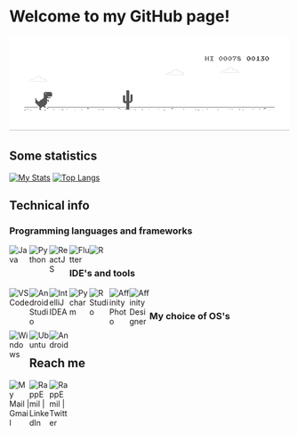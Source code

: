 # Welcome to my GitHub page!
![image](https://github.com/rappos/rappos/blob/master/dino.gif)
</br>

## Some statistics

[![My Stats](https://github-readme-stats.vercel.app/api?username=rappos&theme=cobalt&count_private=true&show_icons=true&icon_color=f7810a)](https://github.com/anuraghazra/github-readme-stats)
[![Top Langs](https://github-readme-stats.vercel.app/api/top-langs/?username=rappos&theme=cobalt&layout=compact)](https://github.com/anuraghazra/github-readme-stats)


## Technical info
### Programming languages and frameworks

<img align="left" src="https://simpleicons.org/icons/java.svg" alt="Java" width="36px">

<img align="left" src="https://simpleicons.org/icons/python.svg" alt="Python" width="36px">

<img align="left" src="https://simpleicons.org/icons/react.svg" alt="ReactJS" width="36px">

<img align="left" src="https://simpleicons.org/icons/flutter.svg" alt="Flutter" width="36px">

<img align="left" src="https://simpleicons.org/icons/r.svg" alt="R" width="36px">

</br>

### IDE's and tools
<img align="left" src="https://simpleicons.org/icons/visualstudiocode.svg" alt="VSCode" width="36px">
<img align="left" src="https://simpleicons.org/icons/androidstudio.svg" alt="Android Studio" width="36px">
<img align="left" src="https://simpleicons.org/icons/intellijidea.svg" alt="IntelliJ IDEA" width="36px">
<img align="left" src="https://simpleicons.org/icons/pycharm.svg" alt="Pycharm" width="36px">
<img align="left" src="https://simpleicons.org/icons/rstudio.svg" alt="R Studio" width="36px">
<img align="left" src="https://simpleicons.org/icons/affinityphoto.svg" alt="Affinity Photo" width="36px">
<img align="left" src="https://simpleicons.org/icons/affinitydesigner.svg" alt="Affinity Designer" width="36px">

</br>

### My choice of OS's
<img align="left" src="https://simpleicons.org/icons/windows.svg" alt="Windows" width="36px" color="#dd2323">
<img align="left" src="https://simpleicons.org/icons/ubuntu.svg" alt="Ubuntu" width="36px">
<img align="left" src="https://simpleicons.org/icons/android.svg" alt="Android" width="36px">


</br>

## Reach me
[<img align="left" alt="My Mail | Gmail" width="36px" src="https://simpleicons.org/icons/gmail.svg" />](mailto:emilemail4@gmail.com)

[<img align="left" alt="RappEmil | LinkedIn" width="36px" src="https://simpleicons.org/icons/linkedin.svg" />](https://www.linkedin.com/in/emil-rapp/)

[<img align="left" alt="RappEmil | Twitter" width="36px" src="https://simpleicons.org/icons/twitter.svg" />](http://www.twitter.com/RappEmil)

